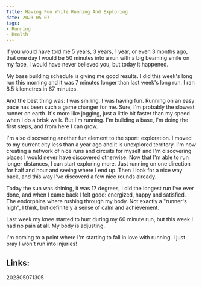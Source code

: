 ```yaml
---
Title: Having Fun While Running And Exploring
date: 2023-05-07
tags:
- Running
- Health
---
```


If you would have told me 5 years, 3 years, 1 year, or even 3 months ago, that one day I would be 50 minutes into a run with a big beaming smile on my face, I would have never believed you, but today it happened.

My base building schedule is giving me good results. I did this week's long run this morning and it was 7 minutes longer than last week's long run. I ran 8.5 kilometres in 67 minutes. 

And the best thing was: I was smiling. I was having fun. Running on an easy pace has been such a game changer for me. Sure, I'm probably the slowest runner on earth. It's more like jogging, just a little bit faster than my speed when I do a brisk walk. But I'm running. I'm building a base, I'm doing the first steps, and from here I can grow.

I'm also discovering another fun element to the sport: exploration. I moved to my current city less than a year ago and it is unexplored territory. I'm now creating a network of nice runs and circuits for myself and I'm discovering places I would never have discovered otherwise. Now that I'm able to run longer distances, I can start exploring more. Just running on one direction for half and hour and seeing where I end up. Then I look for a nice way back, and this way I've discoverd a few nice rounds already. 

Today the sun was shining, it was 17 degrees, I did the longest run I've ever done, and when I came back I felt good: energized, happy and satisfied. The endorphins where rushing through my body. Not exactly a "runner's high", I think, but definitely a sense of calm and achievement. 

Last week my knee started to hurt during my 60 minute run, but this week I had no pain at all. My body is adjusting.

I'm coming to a point where I'm starting to fall in love with running. I just pray I won't run into injuries!

## Links:

202305071305
